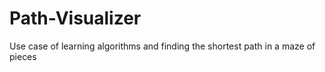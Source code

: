 # Path-Visualizer
Use case of learning algorithms and finding the shortest path in a maze of pieces 
